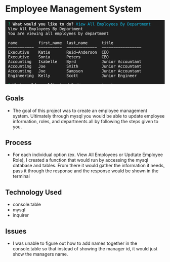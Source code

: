 # Employee Management System

![System Example](employeeMngmt.png)

## Goals
- The goal of this project was to create an employee management system. Ultimately through mysql you would be able to update employee information, roles, and departments all by following the steps given to you.

## Process
- For each individual option (ex. View All Employees or Updtate Employee Role), I created a function that would run by accessing the mysql database and tables. From there it would gather the information it needs, pass it through the response and the response would be shown in the terminal

## Technology Used
- console.table
- mysql
- inquirer

## Issues
- I was unable to figure out how to add names together in the console.table so that instead of showing the manager id, it would just show the managers name.